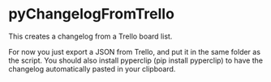 # pyChangelogFromTrello
This creates a changelog from a Trello board list. 

For now you just export a JSON from Trello, and put it in the same folder as the script.
You should also install pyperclip (pip install pyperclip) to have the changelog automatically pasted in your clipboard.
